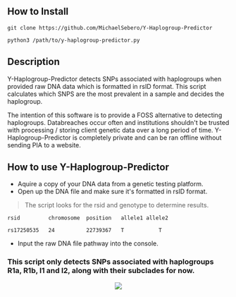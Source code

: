 ## How to Install

```
git clone https://github.com/MichaelSebero/Y-Haplogroup-Predictor

python3 /path/to/y-haplogroup-predictor.py
```
## Description

Y-Haplogroup-Predictor detects SNPs associated with haplogroups when provided raw DNA data which is formatted in rsID format. This script calculates which SNPS are the most prevalent in a sample and decides the haplogroup.

The intention of this software is to provide a FOSS alternative to detecting haplogroups. Databreaches occur often and institutions shouldn't be trusted with processing / storing client genetic data over a long period of time. Y-Haplogroup-Predictor is completely private and can be ran offline without sending PIA to a website.

## How to use Y-Haplogroup-Predictor

- Aquire a copy of your DNA data from a genetic testing platform.
- Open up the DNA file and make sure it's formatted in rsID format.

> The script looks for the rsid and genotype to determine results.

    rsid         chromosome  position   allele1	allele2

    rs17250535   24          22739367   T           T

- Input the raw DNA file pathway into the console.

### This script only detects SNPs associated with haplogroups R1a, R1b, I1 and I2, along with their subclades for now.

<p align="center">
  <img src="https://i.postimg.cc/yd0jYTVL/Europe.png"/>
</p>

